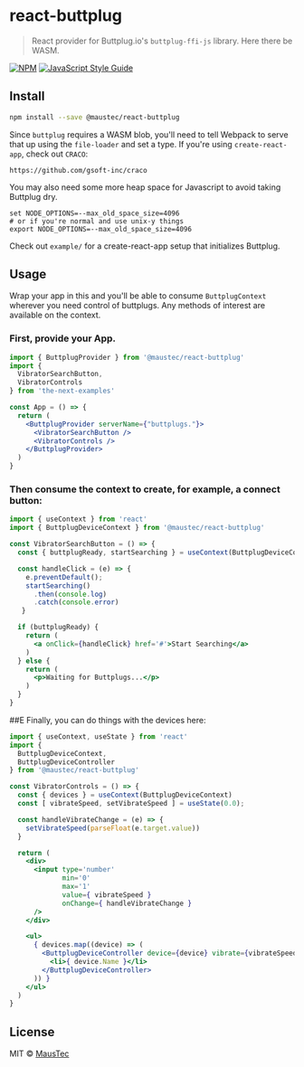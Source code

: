 # react-buttplug

> React provider for Buttplug.io's `buttplug-ffi-js` library. Here there be WASM.

[![NPM](https://img.shields.io/npm/v/react-buttplug.svg)](https://www.npmjs.com/package/react-buttplug) [![JavaScript Style Guide](https://img.shields.io/badge/code_style-standard-brightgreen.svg)](https://standardjs.com)

## Install

```bash
npm install --save @maustec/react-buttplug
```

Since `buttplug` requires a WASM blob, you'll need to tell Webpack to serve that up using the `file-loader` and set a type.
If you're using `create-react-app`, check out `CRACO`:

`https://github.com/gsoft-inc/craco`

You may also need some more heap space for Javascript to avoid taking Buttplug dry.

```
set NODE_OPTIONS=--max_old_space_size=4096
# or if you're normal and use unix-y things
export NODE_OPTIONS=--max_old_space_size=4096
```

Check out `example/` for a create-react-app setup that initializes Buttplug.

## Usage

Wrap your app in this and you'll be able to consume `ButtplugContext` wherever
you need control of buttplugs. Any methods of interest are available on the
context.

### First, provide your App.
```jsx
import { ButtplugProvider } from '@maustec/react-buttplug'
import {
  VibratorSearchButton,
  VibratorControls
} from 'the-next-examples'

const App = () => {
  return (
    <ButtplugProvider serverName={"buttplugs."}>
      <VibratorSearchButton />
      <VibratorControls />
    </ButtplugProvider>
  )
}
```

### Then consume the context to create, for example, a connect button:

```jsx
import { useContext } from 'react'
import { ButtplugDeviceContext } from '@maustec/react-buttplug'

const VibratorSearchButton = () => {
  const { buttplugReady, startSearching } = useContext(ButtplugDeviceContext);

  const handleClick = (e) => {
    e.preventDefault();
    startSearching()
      .then(console.log)
      .catch(console.error)
   }

  if (buttplugReady) {
    return (
      <a onClick={handleClick} href='#'>Start Searching</a>
    )
  } else {
    return (
      <p>Waiting for Buttplugs...</p>
    )
  }
}
```

##E Finally, you can do things with the devices here:

```jsx
import { useContext, useState } from 'react'
import {
  ButtplugDeviceContext,
  ButtplugDeviceController
} from '@maustec/react-buttplug'

const VibratorControls = () => {
  const { devices } = useContext(ButtplugDeviceContext)
  const [ vibrateSpeed, setVibrateSpeed ] = useState(0.0);

  const handleVibrateChange = (e) => {
    setVibrateSpeed(parseFloat(e.target.value))
  }

  return (
    <div>
      <input type='number'
             min='0'
             max='1'
             value={ vibrateSpeed }
             onChange={ handleVibrateChange }
      />
    </div>

    <ul>
      { devices.map((device) => (
        <ButtplugDeviceController device={device} vibrate={vibrateSpeed}>
          <li>{ device.Name }</li>
        </ButtplugDeviceController>
      )) }
    </ul>
  )
}
```

## License

MIT © [MausTec](https://github.com/MausTec)
